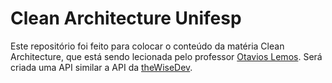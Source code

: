 # Clean Architecture Unifesp

Este repositório foi feito para colocar o conteúdo da matéria Clean Architecture, que está sendo lecionada pelo professor [Otavios Lemos](https://github.com/otaviolemos).
Será criada uma API similar a API da [theWiseDev](https://github.com/otaviolemos/thewisedev-mailing).
